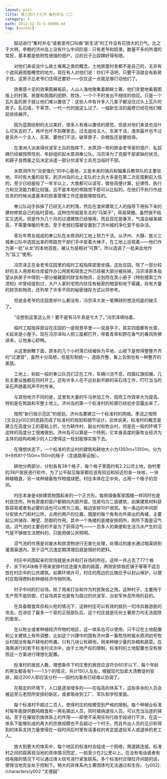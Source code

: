```yaml
---
layout: post
title: 第三百六十九节 集村并屯（二）
category: 5
path: 2012-12-31-5-36900.md
tag: [normal]
---
```


　　鼓动进行“集村并屯”或者宣传口叫做“新生活”的工作没有花很大的力气。比之于大明，李朝的济州岛上没有什么中间阶层：只有老爷和奴隶。数量不多的所谓的常民，基本都是依附性很强的佃户，过的日子比奴婢好得有限。

　　对他们来说没什么故土难离之类的概念。土地房屋村舍都不是自己的，无非有个遮风避雨能睡觉的地方，现在有人对他们说：你们干活吧，只要干活就会有新房子住。这房子比老爷们住得还要好——仅仅这一点就足够打动他们了。

　　效果感十足的效果图展板前，人山人海地聚集着朝鲜土著，他们贪婪地看着图版上的村落、房屋和周围的田野、牧场，一个个不时发出不相信的惊叹。只是一个瓦片盖的房子就让他们难以置信了：这些人中有许多人几辈子都没住过头上瓦片的房子。乱石墙，干草顶，一代一代的就这么过了。一幅新生活的画卷已经在他们眼前徐徐展开。

　　因为蓝图绘制的太过美好，很多人有难以置信的感觉。但是对他们来说也没什么可失去的了。再坏也坏不到哪里去，过去是给主人、东家干活，澳宋最坏也不过是另外一个主人、东家。要他们干活，破草房子、杂粮饭还是要给得。

　　在澳洲人派来得伏波军士兵的指挥下，水原洞一带的原金老爷家的佃户、私奴婢已经被按照性别、年龄组织起水原洞奉公队。冯宗泽为了克服干部紧缺的状况，和薛子良商量之后决定派遣一部分伏波军士兵充当临时干部。

　　水原洞作为“治安强化”的中心基地，又是未来的骑兵和辎重兵教导队的主要驻地，平时有大量的驻军。到济州岛的北上支队的士兵大多是在第二次反围剿前入伍的，至少已经服役了一年半以上，大致都可以读写，做些简便计算，纪律性、执行力和交流能力都比较强，远不是本地的带路党干部可以比拟的。在他们不执行作战任务的时候派遣基本的民事管理工作还是能够胜任的。

　　奉公队动手拆掉了已经无人的村落，然后在澳宋建筑工人的指导下用拆下来的建材修筑自己的临时营地。这种住所就是东北的“马架子”，简易窝棚。虽然很不结实又透风，但是作为几个月的过渡建筑已经够用，而且现在是春天，气温会越来越高，不需要保暖的考虑。至于老弱妇孺被安置到了济州城的净化营干些杂活。

　　青壮年男女组成的奉公队在水原洞的工地上努力干活。从济州、大静、旌义三城奉公队中选拔出来的带路党干部们手中拿着大棒子，在工地上巡视着——他们作为第一批“从龙”的本地百姓，被认为是相对“可靠”。所以选调了一批来此地作为“监工”使用。

　　冯宗泽正在金老爷庄园里的临时工程指挥部里坐镇。这处庄园，除了一部分较好的主人用房和仓库留作办公用房和宿舍之外已经被大部分被拆掉，冯宗泽原本指望从拆房子中得到一部分被藏匿的财宝和物资，企划院在其小册子《特别搜索工作须知》中曾经提到过，大户人家的宅院内往往有秘密的暗室和地下窖藏，存有大量的财货和物资，还列举了许多不同的秘密储存方式以供参考。

　　但是金老爷的庄园里却什么都没有，冯宗泽大发一笔横财的想法彻底的破灭了。

　　“没想到这里这么穷！要不是有马牛真是亏大了。”冯宗泽嘀咕着。

　　临时工程指挥部设在庄园的一座观景亭里——说是亭子，其实四面都有长窗，关起来是小屋子。现在冯宗泽叫人把三面都打开，带着青草和野花香气的春风吹拂进来，让他身心舒畅。

　　从这里俯瞰下面，原本的几个小村落已经被拆为平地，山坡下是修得整整齐齐的“过渡营”，虽然十分简陋，但是形制统一，道路齐整，看上去倒也有一种整齐的美感。

　　工地上，蚂蚁一般的奉公队员们正在工作，车辆川流不息，四面红旗招展。几处主要设施都在同时开工。还有许多人在不远处新开辟的采石场工作，叮叮当当的采石声随着风声不时传来。

　　与其他地方不同的是，这里有大量的牛马参加工作，因而工作效率大为提高。特别是在筑路和平整土地上。济州岛的第一个标准村的轮廓已经初步显露出来了。

　　按照“新行政示范区”的规划，济州岛要建立一个标准村的网络。季润之按照[文总][y002]的思路完成了标准村的规划和细节设计。总体说来，标准村的概念是建立在高度分工的基础上的，分为耕作村、副业村和牧业村，但是在一般的环境下这样的高度分工很难做到。济州岛可以算是一个特例，它本身高度的畜牧业经济为主体的结构和稀少的人口使得这一规划能够实施下去。

　　在理想状态下，一个标准的农业村的建筑和耕地大小为1350m×1350m。分为9×9共81个150m×150m的格子（含道路等设施）。

　　耕地分两部分，分别各有38个格子，每个格子里面约有2.2公顷土地，由村里的38户居民进行轮作，为了公平起见每家都应该有较远和较近的各一块地，一块种植粮食，另一块种植畜牧作物或绿肥。村庄本体在正中央，占用一个格子的空间。

　　村庄本身是4排建筑物围起来的一个正方形。每侧墙像客家围楼一样同时也是村民住所。所有房屋的窗户都朝向内部开窗。住房均为二层建筑，如果建筑材料获取容易或者有必要的话也可以修为三层。每边安排10户居民。有一条边的中间部分安排大门和村公所，占用约两户的位置。围屋的每个角有向外突出的角楼，主要起公共储存、瞭望、防御的作用。其中一个角楼的底楼安排厕所，厕所下面是沼气池。沼气池的主要目的不是为了获得沼气——一百多人的粪便和生活污水产生的沼气是不够做生活燃料的，只能用做公共照明。

　　沼气池的作用是对废水和排泄物进行无害化处理，处理过的废水通过暗渠排到灌溉渠道内。至于沼气沉渣定期清理后就是很好的肥料。

　　村庄中间围起来的空场就是水井和打谷场的所在。这样一共占去了77个格子，余下的4块格子用来安排村庄连接大路的路面，两侧安排铁匠铺子等等不适合放在村庄中的公共建筑。如果环境许可，村庄的周边的丘陵应予以封山保护，以便村庄取得燃料和种植经济作物所用。

　　村子中间的打谷场，除了用来打谷和作为村民聚会之用。这种村子，主要用于生产而不是防御，打谷场其实也是有为路过的伏波军、治安军休息所用的目的。

　　在具备粮食库存和火枪的情况下，这种村庄可以有效的抵抗一切冷兵器游匪的攻击。在进驻了最多一个营的正规部队后，这个村庄就是任何土著势力均无法拔除的堡垒。

　　在以牧业或者种植经济作物的地区，这一体系也可以使用，只不过在土地配置和公关建筑上有所调整，比如这个兴建中的国有济州第一畜牧场附属水原洞初号牧业村就没有每户耕地的布置。只有几块公有耕地，用来种植少量的杂粮和蔬菜。在海南进行的若干标准村试点中，由于土地产权的限制，标准村的土地配置也没有按照这一方案进行理想化配置。

　　标准村的居民人数，理想条件下村庄里的居民应该符合60岁以下，每个年龄的男女都各有1——1.5个的情况，共计150人左右，根据现代加拿大清教徒的安排，超过200人即应该分村——因村内事务已经难以协调了。

　　在稳定的环境下，人口是逐渐增多的——在临高的体系下，这些多余的人员会被运至元老院所安排的新区，或者吸收到工厂、军队和学校里面。

　　每个标准村不超过二百人，使得村庄的规模受到严格的限制。每个种植业标准村每年能提供数吨粮食和一两名输出人员，同时接纳退役人员。可以充当沿途的驿站。至于在摧毁宗族体系上的作用——即使不采用任何行政手段进行干涉，在这一体系下能够形成的再大的宗族规模也不会超过一个村子。而且外出人员的见识和得到的体系支持力量使得在一段时间后村里有话事权的肯定是退役军人或退休的老工人。

　　放大到更大的体系中，每个地区的标准村会组成一个网络，用道路连接。标准村之间的距离视当地的具体情况而定，一般至少在2公里以上。在没有电话或者有线电报的情况下可以通过烽火信号进行紧急联系。多个标准村合理拉开间距的话，使得当地完全处于控制下。稍大的非体系内土著团体均无法通过和生存。
[y002]: /characters/y002 "文德嗣"
